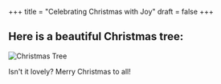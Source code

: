 +++
title = "Celebrating Christmas with Joy"
draft = false
+++



## Here is a beautiful Christmas tree:

![Christmas Tree](/img/christmas-tree.jpg)

Isn't it lovely? Merry Christmas to all!
